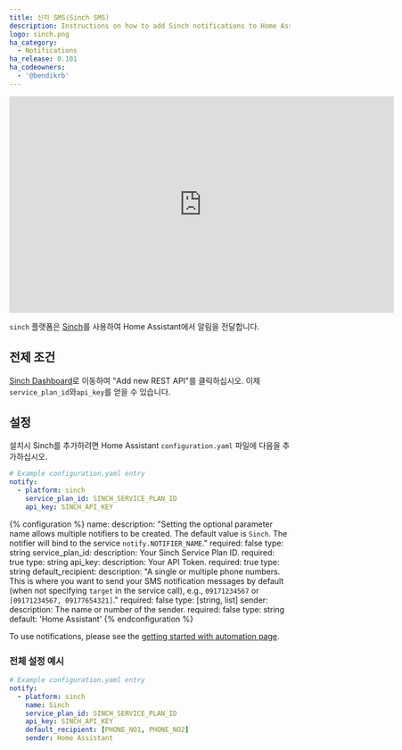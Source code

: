 ```yaml
---
title: 신치 SMS(Sinch SMS)
description: Instructions on how to add Sinch notifications to Home Assistant.
logo: sinch.png
ha_category:
  - Notifications
ha_release: 0.101
ha_codeowners:
  - '@bendikrb'
---
```


<div class='videoWrapper'>
<iframe width="690" height="388" src="https://www.youtube.com/embed/P2OCfXsSIU0" frameborder="0" allow="accelerometer; autoplay; encrypted-media; gyroscope; picture-in-picture" allowfullscreen></iframe>
</div>

`sinch` 플랫폼은 [Sinch](https://www.sinch.com/products/messaging/sms/)를 사용하여 Home Assistant에서 알림을 전달합니다.

## 전제 조건

[Sinch Dashboard](https://dashboard.sinch.com/sms/api/rest)로 이동하여 "Add new REST API"를 클릭하십시오. 이제 `service_plan_id`와`api_key`를 얻을 수 있습니다.

## 설정

설치시 Sinch를 추가하려면 Home Assistant `configuration.yaml` 파일에 다음을 추가하십시오.

```yaml
# Example configuration.yaml entry
notify:
  - platform: sinch
    service_plan_id: SINCH_SERVICE_PLAN_ID
    api_key: SINCH_API_KEY
```

{% configuration %}
name:
  description: "Setting the optional parameter name allows multiple notifiers to be created. The default value is `Sinch`. The notifier will bind to the service `notify.NOTIFIER_NAME`."
  required: false
  type: string
service_plan_id:
  description: Your Sinch Service Plan ID.
  required: true
  type: string
api_key:
  description: Your API Token.
  required: true
  type: string
default_recipient:
  description: "A single or multiple phone numbers. This is where you want to send your SMS notification messages by default (when not specifying `target` in the service call), e.g., `09171234567` or `[09171234567, 09177654321]`."
  required: false
  type: [string, list]
sender:
  description: The name or number of the sender.
  required: false
  type: string
  default: 'Home Assistant'
{% endconfiguration %}

To use notifications, please see the [getting started with automation page](/getting-started/automation/).

### 전체 설정 예시

```yaml
# Example configuration.yaml entry
notify:
  - platform: sinch
    name: Sinch
    service_plan_id: SINCH_SERVICE_PLAN_ID
    api_key: SINCH_API_KEY
    default_recipient: [PHONE_NO1, PHONE_NO2]
    sender: Home Assistant
```
